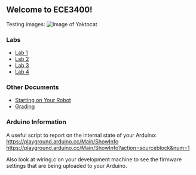 ## Welcome to ECE3400!

Testing images:
![Image of Yaktocat](https://octodex.github.com/images/yaktocat.png)

### Labs
- [Lab 1](lab1.md)
- [Lab 2](lab2.md)
- [Lab 3](lab3.md)
- [Lab 4](lab4.md)

### Other Documents
- [Starting on Your Robot](starting_your_robot.md)
- [Grading](Grading/Semester_Score.md)

### Arduino Information

A useful script to report on the internal state of your Arduino:
https://playground.arduino.cc/Main/ShowInfo
https://playground.arduino.cc/Main/ShowInfo?action=sourceblock&num=1

Also look at wiring.c on your development machine to see the firmware settings that are being uploaded to your Arduino.

